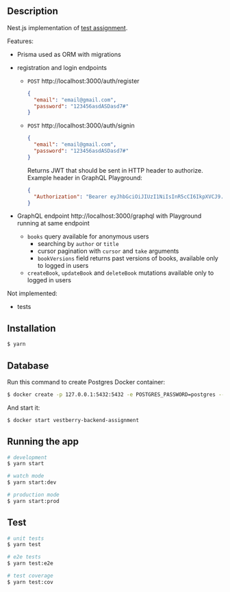 ## Description

Nest.js implementation of [test assignment](https://github.com/VESTBERRY/Test-backend-assignment/tree/master).

Features:

- Prisma used as ORM with migrations
- registration and login endpoints

  - `POST` http://localhost:3000/auth/register
    ```json
    {
      "email": "email@gmail.com",
      "password": "123456asdASDasd7#"
    }
    ```
  - `POST` http://localhost:3000/auth/signin
    ```json
    {
      "email": "email@gmail.com",
      "password": "123456asdASDasd7#"
    }
    ```
    Returns JWT that should be sent in HTTP header to authorize.
    Example header in GraphQL Playground:
    ```json
    {
      "Authorization": "Bearer eyJhbGciOiJIUzI1NiIsInR5cCI6IkpXVCJ9.eyJ1c2VybmFtZSI6ImVtYWlsQGdtYWlsLmNvbSIsInN1YiI6MSwiaWF0IjoxNjgxMzg3MjE1LCJleHAiOjE2ODEzOTQ0MTV9.X-YcJeOs2Y_b-89fP6clreuQLGTbuGrYjz-_7F79t6U"
    }
    ```

- GraphQL endpoint http://localhost:3000/graphql with Playground running at same endpoint
  - `books` query available for anonymous users
    - searching by `author` or `title`
    - cursor pagination with `cursor` and `take` arguments
    - `bookVersions` field returns past versions of books, available only to logged in users
  - `createBook`, `updateBook` and `deleteBook` mutations available only to logged in users

Not implemented:

- tests

## Installation

```bash
$ yarn
```

## Database

Run this command to create Postgres Docker container:

```bash
$ docker create -p 127.0.0.1:5432:5432 -e POSTGRES_PASSWORD=postgres --name vestberry-backend-assignment postgres
```

And start it:

```bash
$ docker start vestberry-backend-assignment
```

## Running the app

```bash
# development
$ yarn start

# watch mode
$ yarn start:dev

# production mode
$ yarn start:prod
```

## Test

```bash
# unit tests
$ yarn test

# e2e tests
$ yarn test:e2e

# test coverage
$ yarn test:cov
```
